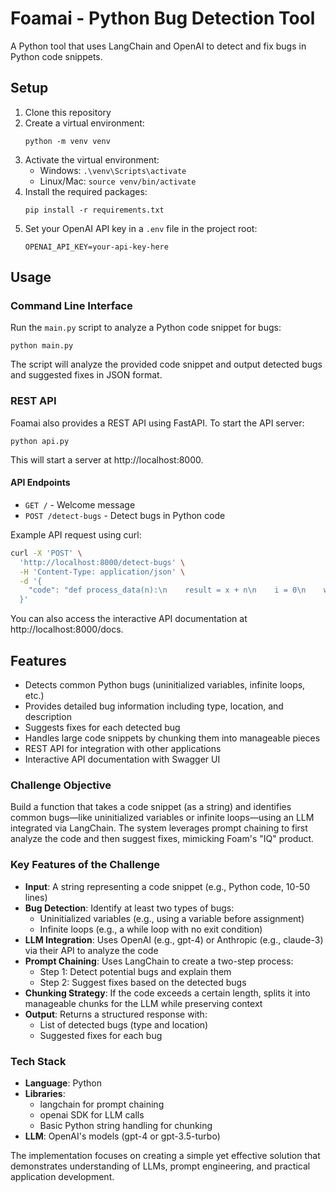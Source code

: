 # Foamai - Python Bug Detection Tool

A Python tool that uses LangChain and OpenAI to detect and fix bugs in Python code snippets.

## Setup

1. Clone this repository
2. Create a virtual environment:
   ```
   python -m venv venv
   ```
3. Activate the virtual environment:
   - Windows: `.\venv\Scripts\activate`
   - Linux/Mac: `source venv/bin/activate`
4. Install the required packages:
   ```
   pip install -r requirements.txt
   ```
5. Set your OpenAI API key in a `.env` file in the project root:
   ```
   OPENAI_API_KEY=your-api-key-here
   ```

## Usage

### Command Line Interface

Run the `main.py` script to analyze a Python code snippet for bugs:

```
python main.py
```

The script will analyze the provided code snippet and output detected bugs and suggested fixes in JSON format.

### REST API

Foamai also provides a REST API using FastAPI. To start the API server:

```
python api.py
```

This will start a server at http://localhost:8000.

#### API Endpoints

- `GET /` - Welcome message
- `POST /detect-bugs` - Detect bugs in Python code

Example API request using curl:

```bash
curl -X 'POST' \
  'http://localhost:8000/detect-bugs' \
  -H 'Content-Type: application/json' \
  -d '{
    "code": "def process_data(n):\n    result = x + n\n    i = 0\n    while i < 10:\n        print(result)\n    return result"
  }'
```

You can also access the interactive API documentation at http://localhost:8000/docs.

## Features

- Detects common Python bugs (uninitialized variables, infinite loops, etc.)
- Provides detailed bug information including type, location, and description
- Suggests fixes for each detected bug
- Handles large code snippets by chunking them into manageable pieces
- REST API for integration with other applications
- Interactive API documentation with Swagger UI


### Challenge Objective

Build a function that takes a code snippet (as a string) and identifies common bugs—like uninitialized variables or infinite loops—using an LLM integrated via LangChain. The system leverages prompt chaining to first analyze the code and then suggest fixes, mimicking Foam's "IQ" product.

### Key Features of the Challenge

- **Input**: A string representing a code snippet (e.g., Python code, 10-50 lines)
- **Bug Detection**: Identify at least two types of bugs:
  - Uninitialized variables (e.g., using a variable before assignment)
  - Infinite loops (e.g., a while loop with no exit condition)
- **LLM Integration**: Uses OpenAI (e.g., gpt-4) or Anthropic (e.g., claude-3) via their API to analyze the code
- **Prompt Chaining**: Uses LangChain to create a two-step process:
  - Step 1: Detect potential bugs and explain them
  - Step 2: Suggest fixes based on the detected bugs
- **Chunking Strategy**: If the code exceeds a certain length, splits it into manageable chunks for the LLM while preserving context
- **Output**: Returns a structured response with:
  - List of detected bugs (type and location)
  - Suggested fixes for each bug

### Tech Stack

- **Language**: Python
- **Libraries**:
  - langchain for prompt chaining
  - openai SDK for LLM calls
  - Basic Python string handling for chunking
- **LLM**: OpenAI's models (gpt-4 or gpt-3.5-turbo)

The implementation focuses on creating a simple yet effective solution that demonstrates understanding of LLMs, prompt engineering, and practical application development.

